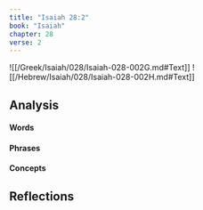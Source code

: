 ```yaml
---
title: "Isaiah 28:2"
book: "Isaiah"
chapter: 28
verse: 2
---
```

![[/Greek/Isaiah/028/Isaiah-028-002G.md#Text]]
![[/Hebrew/Isaiah/028/Isaiah-028-002H.md#Text]]

## Analysis

#### Words

#### Phrases

#### Concepts

## Reflections
